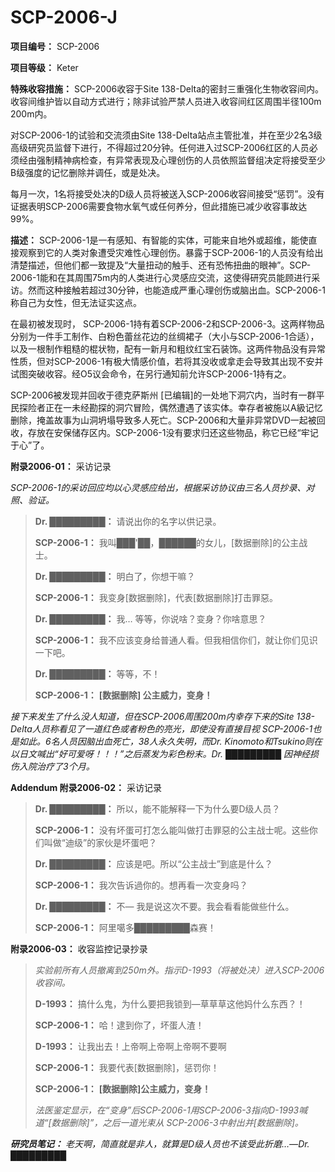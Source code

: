 # SCP-2006-J
                        


**项目编号：** SCP-2006

**项目等级：** Keter

**特殊收容措施：** SCP-2006收容于Site 138-Delta的密封三重强化生物收容间内。收容间维护皆以自动方式进行；除非试验严禁人员进入收容间红区周围半径100m 200m内。

对SCP-2006-1的试验和交流须由Site 138-Delta站点主管批准，并在至少2名3级高级研究员监督下进行，不得超过20分钟。任何进入过SCP-2006红区的人员必须经由强制精神病检查，有异常表现及心理创伤的人员依照监督组决定将接受至少B级强度的记忆删除并调任，或是处决。

每月一次，1名将接受处决的D级人员将被送入SCP-2006收容间接受“惩罚”。没有证据表明SCP-2006需要食物水氧气或任何养分，但此措施已减少收容事故达99%。

**描述：** SCP-2006-1是一有感知、有智能的实体，可能来自地外或超维，能使直接观察到它的人类对象遭受灾难性心理创伤。暴露于SCP-2006-1的人员没有给出清楚描述，但他们都一致提及“大量扭动的触手、还有恐怖扭曲的眼神”。SCP-2006-1能和在其周围75m内的人类进行心灵感应交流，这使得研究员能顾进行采访。然而这种接触若超过30分钟，也能造成严重心理创伤或脑出血。SCP-2006-1称自己为女性，但无法证实这点。

在最初被发现时， SCP-2006-1持有着SCP-2006-2和SCP-2006-3。这两样物品分别为一件手工制作、白粉色蕾丝花边的丝绸裙子（大小与SCP-2006-1合适），以及一根制作粗糙的棍状物，配有一新月和粗纹红宝石装饰。这两件物品没有异常性质，但对SCP-2006-1有极大情感价值，若将其没收或拿走会导致其出现不安并试图突破收容。经O5议会命令，在另行通知前允许SCP-2006-1持有之。

SCP-2006被发现并回收于德克萨斯州 [已编辑]的一处地下洞穴内，当时有一群平民探险者正在一未经勘探的洞穴冒险，偶然遭遇了该实体。幸存者被施以A級记忆删除，掩盖故事为山洞坍塌导致多人死亡。SCP-2006和大量非异常DVD一起被回收，存放在安保储存区内。SCP-2006-1没有要求归还这些物品，称它已经“牢记于心”了。

**附录2006-01：** 采访记录

*SCP-2006-1的采访回应均以心灵感应给出，根据采访协议由三名人员抄录、对照、验证。* 


> **Dr. █████████：** 请说出你的名字以供记录。
> 
> **SCP-2006-1：** 我叫███'██，██████的女儿，[数据删除]的公主战
士。
> 
> **Dr. █████████：** 明白了，你想干嘛？
> 
> **SCP-2006-1：** 我变身[数据删除]，代表[数据删除]打击罪惡。
> 
> **Dr. █████████：** 我… 等等，你说啥？变身？你啥意思？
> 
> **SCP-2006-1：** 我不应该变身给普通人看。但我相信你们，就让你们见识一下吧。
> 
> **Dr. █████████：** 等等，不！
> 
> **SCP-2006-1：** **[数据删除] 公主威力，变身！** 
> 

*接下来发生了什么没人知道，但在SCP-2006周围200m内幸存下来的Site 138-Delta人员称看见了一道红色或者粉色的亮光，即使没有直接目视 SCP-2006-1也是如此。6名人员因脑出血死亡，38人永久失明，而Dr. Kinomoto和Tsukino则在以日文喊出“好可爱呀！！！”之后蒸发为彩色粉末。Dr. █████████ 因神经损伤入院治疗了3个月。* 

**Addendum 附录2006-02：** 采访记录


> **Dr. █████████：** 所以，能不能解释一下为什么要D级人员？
> 
> **SCP-2006-1：** 没有坏蛋可打怎么能叫做打击罪惡的公主战士呢。这些你们叫做“迪级”的家伙是坏蛋吧？
> 
> **Dr. █████████：** 应该是吧。所以“公主战士”到底是什么？
> 
> **SCP-2006-1：** 我次告诉過你的。想再看一次变身吗？
> 
> **Dr. █████████：** 不— 我是说这次不要。我会看看能做些什么。
> 
> **SCP-2006-1：** 阿里噶多█████████森赛！
> 

**附录2006-03：** 收容监控记录抄录


> *实验前所有人员撤离到250m外。指示D-1993（将被处决）进入SCP-2006收容间。* 
> 
> **D-1993：** 搞什么鬼，为什么要把我锁到—草草草这他妈什么东西？！
> 
> **SCP-2006-1：** 哈！逮到你了，坏蛋人渣！
> 
> **D-1993：** 让我出去！上帝啊上帝啊上帝啊不要啊
> 
> **SCP-2006-1：** 我要代表[数据删除]，惩罚你！
> 
> **SCP-2006-1：** **[数据删除]公主威力，变身！** 
> 
> *法医鉴定显示，在“变身”后SCP-2006-1用SCP-2006-3指向D-1993喊道“[数据删除]”，之后一道光束从 SCP-2006-3中射出并[数据删除]。* 
> 

***研究员笔记：** 老天啊，简直就是非人，就算是D级人员也不该受此折磨…—Dr. █████████* 



                    